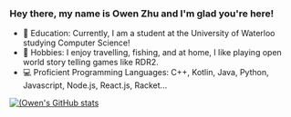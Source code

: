 ### Hey there, my name is Owen Zhu and I'm glad you're here!

- 🏫 Education: Currently, I am a student at the University of Waterloo studying Computer Science!
- 🎲 Hobbies: I enjoy travelling, fishing, and at home, I like playing open world story telling games like RDR2.
- 💻 Proficient Programming Languages: C++, Kotlin, Java, Python, Javascript, Node.js, React.js, Racket...

[![(Owen's GitHub stats](https://github-readme-stats.vercel.app/api?username=Zhu-Owen&show_icons=true&theme=tokyonight&hide=prs,issues&count_private=true)](https://github.com/anuraghazra/github-readme-stats)
